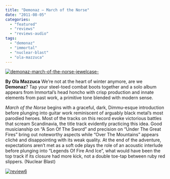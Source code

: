 ```yaml
---
title: "Demonaz – March of the Norse"
date: "2011-08-05"
categories: 
  - "featured"
  - "reviews"
  - "reviews-audio"
tags: 
  - "demonaz"
  - "immortal"
  - "nuclear-blast"
  - "ola-mazzuca"
---
```


[![](http://www.hellbound.ca/wp-content/uploads/2011/06/demonaz-march-of-the-norse-jewelcase-.jpg "demonaz-march-of-the-norse-jewelcase-")](http://www.hellbound.ca/wp-content/uploads/2011/06/demonaz-march-of-the-norse-jewelcase-.jpg)

**By Ola Mazzuca** We’re not at the heart of winter anymore, are we **Demonaz**? Tap your steel-toed combat boots together and a solo album appears from Immortal’s head honcho with crisp production and innate elements from past work, a primitive tone blended with modern sense.

_March of the Norse_ begins with a graceful, dark, Dimmu-esque introduction before plunging into guitar work reminiscent of arguably black metal’s most parodied heroes. Most of the tracks on this record evoke victorious battles that scream Scandinavia, the title track evidently practicing this idea. Good musicianship on “A Son Of The Sword” and precision on “Under The Great Fires” bring out noteworthy aspects while “Over The Mountains” appears cliché and disappointing with its weak quality. At the end of the adventure, expectations aren’t met as a soft ode plays the role of an acoustic interlude before plunging into “Legends Of Fire And Ice”, what would have been the top track if its closure had more kick, not a double toe-tap between ruby red slippers. (Nuclear Blast)

[![](http://www.hellbound.ca/wp-content/uploads/2009/08/review6.png "review6")](http://www.hellbound.ca/wp-content/uploads/2009/08/review6.png)
